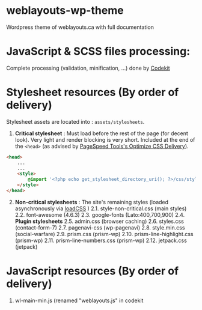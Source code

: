 # weblayouts-wp-theme
Wordpress theme of weblayouts.ca with full documentation
 




# JavaScript &amp; SCSS files processing:
Complete processing (validation, minification, ...) done by [Codekit](https://codekitapp.com/) 




# Stylesheet resources (By order of delivery)
Stylesheet assets are located into : `assets/stylesheets`.


1. **Critical stylesheet** : Must load before the rest of the page (for decent look). Very light and render blocking is very short. Included at the end of the `<head>` (as advised by [PageSpeed Tools's 
Optimize CSS Delivery](https://developers.google.com/speed/docs/insights/OptimizeCSSDelivery)).     
    
```html
<head>
	...
	... 
	<style>
		@import '<?php echo get_stylesheet_directory_uri(); ?>/css/style-critical.css';
	</style>
</head>
```

2. **Non-critical stylesheets** : The site's remaining styles (loaded asynchronously via [loadCSS](https://gist.github.com/schilke/02357d9263ed28fc1769) )
2.1. style-non-critical.css (main styles)
2.2. font-awesome (4.6.3)
2.3. google-fonts (Lato:400,700,900)
2.4. **Plugin stylesheets**
2.5. admin.css (browser caching)
2.6. styles.css (contact-form-7)
2.7. pagenavi-css (wp-pagenavi)
2.8. style.min.css (social-warfare)
2.9. prism.css (prism-wp)
2.10. prism-line-highlight.css (prism-wp)
2.11. prism-line-numbers.css (prism-wp)
2.12. jetpack.css (jetpack)
 




# JavaScript resources (By order of delivery)
1. wl-main-min.js (renamed "weblayouts.js" in codekit







